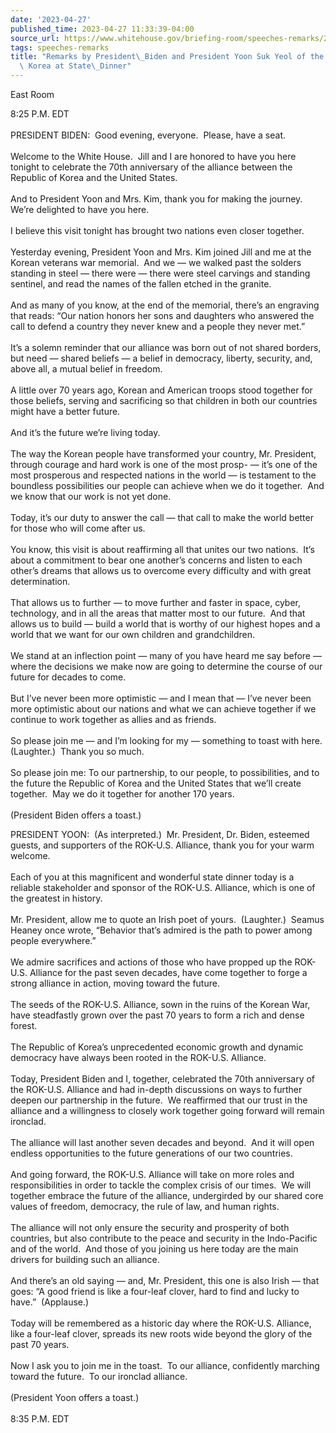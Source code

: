 ```yaml
---
date: '2023-04-27'
published_time: 2023-04-27 11:33:39-04:00
source_url: https://www.whitehouse.gov/briefing-room/speeches-remarks/2023/04/27/remarks-by-president-biden-and-president-yoon-suk-yeol-of-the-republic-of-korea-at-state-dinner/
tags: speeches-remarks
title: "Remarks by President\_Biden and President Yoon Suk Yeol of the Republic of\
  \ Korea at State\_Dinner"
---
```

 
East Room

8:25 P.M. EDT  
   
PRESIDENT BIDEN:  Good evening, everyone.  Please, have a seat.   
   
Welcome to the White House.  Jill and I are honored to have you here
tonight to celebrate the 70th anniversary of the alliance between the
Republic of Korea and the United States.  
   
And to President Yoon and Mrs. Kim, thank you for making the journey. 
We’re delighted to have you here.   
   
I believe this visit tonight has brought two nations even closer
together.   
   
Yesterday evening, President Yoon and Mrs. Kim joined Jill and me at the
Korean veterans war memorial.  And we — we walked past the solders
standing in steel — there were — there were steel carvings and standing
sentinel, and read the names of the fallen etched in the granite.   
   
And as many of you know, at the end of the memorial, there’s an
engraving that reads: “Our nation honors her sons and daughters who
answered the call to defend a country they never knew and a people they
never met.”  
   
It’s a solemn reminder that our alliance was born out of not shared
borders, but need — shared beliefs — a belief in democracy, liberty,
security, and, above all, a mutual belief in freedom.  
   
A little over 70 years ago, Korean and American troops stood together
for those beliefs, serving and sacrificing so that children in both our
countries might have a better future.  
   
And it’s the future we’re living today.  
   
The way the Korean people have transformed your country, Mr. President,
through courage and hard work is one of the most prosp- — it’s one of
the most prosperous and respected nations in the world — is testament to
the boundless possibilities our people can achieve when we do it
together.  And we know that our work is not yet done.  
   
Today, it’s our duty to answer the call — that call to make the world
better for those who will come after us.   
   
You know, this visit is about reaffirming all that unites our two
nations.  It’s about a commitment to bear one another’s concerns and
listen to each other’s dreams that allows us to overcome every
difficulty and with great determination.   
   
That allows us to further — to move further and faster in space, cyber,
technology, and in all the areas that matter most to our future.  And
that allows us to build — build a world that is worthy of our highest
hopes and a world that we want for our own children and grandchildren.  
   
We stand at an inflection point — many of you have heard me say before —
where the decisions we make now are going to determine the course of our
future for decades to come.  
   
But I’ve never been more optimistic — and I mean that — I’ve never been
more optimistic about our nations and what we can achieve together if we
continue to work together as allies and as friends.  
   
So please join me — and I’m looking for my — something to toast with
here.  (Laughter.)  Thank you so much.   
   
So please join me: To our partnership, to our people, to possibilities,
and to the future the Republic of Korea and the United States that we’ll
create together.  May we do it together for another 170 years.   
   
(President Biden offers a toast.)

PRESIDENT YOON:  (As interpreted.)  Mr. President, Dr. Biden, esteemed
guests, and supporters of the ROK-U.S. Alliance, thank you for your warm
welcome.   
   
Each of you at this magnificent and wonderful state dinner today is a
reliable stakeholder and sponsor of the ROK-U.S. Alliance, which is one
of the greatest in history.  
   
Mr. President, allow me to quote an Irish poet of yours.  (Laughter.) 
Seamus Heaney once wrote, “Behavior that’s admired is the path to power
among people everywhere.”  
   
We admire sacrifices and actions of those who have propped up the
ROK-U.S. Alliance for the past seven decades, have come together to
forge a strong alliance in action, moving toward the future.   
   
The seeds of the ROK-U.S. Alliance, sown in the ruins of the Korean War,
have steadfastly grown over the past 70 years to form a rich and dense
forest.  
   
The Republic of Korea’s unprecedented economic growth and dynamic
democracy have always been rooted in the ROK-U.S. Alliance.  
   
Today, President Biden and I, together, celebrated the 70th anniversary
of the ROK-U.S. Alliance and had in-depth discussions on ways to further
deepen our partnership in the future.  We reaffirmed that our trust in
the alliance and a willingness to closely work together going forward
will remain ironclad.  
   
The alliance will last another seven decades and beyond.  And it will
open endless opportunities to the future generations of our two
countries.   
   
And going forward, the ROK-U.S. Alliance will take on more roles and
responsibilities in order to tackle the complex crisis of our times.  We
will together embrace the future of the alliance, undergirded by our
shared core values of freedom, democracy, the rule of law, and human
rights.  
   
The alliance will not only ensure the security and prosperity of both
countries, but also contribute to the peace and security in the
Indo-Pacific and of the world.  And those of you joining us here today
are the main drivers for building such an alliance.  
   
And there’s an old saying — and, Mr. President, this one is also Irish —
that goes: “A good friend is like a four-leaf clover, hard to find and
lucky to have.”  (Applause.)  
   
Today will be remembered as a historic day where the ROK-U.S. Alliance,
like a four-leaf clover, spreads its new roots wide beyond the glory of
the past 70 years.  
   
Now I ask you to join me in the toast.  To our alliance, confidently
marching toward the future.  To our ironclad alliance.   
   
(President Yoon offers a toast.)  
   
8:35 P.M. EDT
